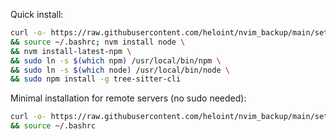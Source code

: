 Quick install:

```bash
curl -o- https://raw.githubusercontent.com/heloint/nvim_backup/main/setup.sh | bash \
&& source ~/.bashrc; nvm install node \
&& nvm install-latest-npm \
&& sudo ln -s $(which npm) /usr/local/bin/npm \
&& sudo ln -s $(which node) /usr/local/bin/node \
&& sudo npm install -g tree-sitter-cli
```

Minimal installation for remote servers (no sudo needed):

```bash
curl -o- https://raw.githubusercontent.com/heloint/nvim_backup/main/setup-minimal/setup.sh | bash \
&& source ~/.bashrc
```
